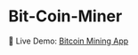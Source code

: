 # Bit-Coin-Miner
🚀 Live Demo: [Bitcoin Mining App](https://bit-coin-miner-th6z3gkappz3d5auwleumpt.streamlit.app/)
